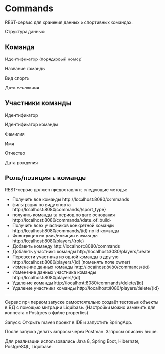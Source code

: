 # Commands

REST-сервис для хранения данных о спортивных командах.

Структура данных:

Команда
-----------------------------------------
Идентификатор (порядковый номер)

Название команды

Вид спорта

Дата основания

Участники команды
-----------------------------------------
Идентификатор

Идентификатор команды

Фамилия

Имя

Отчество

Дата рождения

Роль/позиция в команде
----------------------------------------

REST-сервис должен предоставлять следующие методы:

- Получить все команды                          http://localhost:8080/commands
- фильтрация по виду спорта                     http://localhost:8080/commands/{sport_type}
- получить команды за период по дате основания  http://localhost:8080/commands/{date_of_build}
- Получить всех участников конкретной команды   http://localhost:8080/commands/{id} по id команды                                            
- Фильтрация по роли/позиции в команде          http://localhost:8080/players/{role}    
- Добавить команду                              http://localhost:8080/commands
- Добавить участника команды                    http://localhost:8080/players/create
- Перевести участника из одной команды в другую http://localhost:8080/players/{id} (поменять поле owner)
- Изменение данных команды                      http://localhost:8080/commands/{id}
- Изменение данных участника команды            http://localhost:8080/players/{id}
- Удаление команды                              http://localhost:8080/commands/delete/{id}
- Удаление участника команды                    http://localhost:8080/players/delete/{id}


------------------------------------------
Сервис при первом запуске самостоятельно создаёт тестовые объекты в БД с помощью миграции Liquibase. 
(Настройки можно изменить для коннекта с Postgres в файле properties)

Запуск: Открыть maven проект в IDE и запустить SpringApp.

После запуска делать запросы через Postman. Запросы описаны выше.

Для реализации использовались Java 8, Spring Boot, Hibernate, PostgreSQL, Liquibase.
